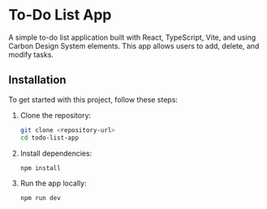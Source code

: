 # To-Do List App

A simple to-do list application built with React, TypeScript, Vite, and using Carbon Design System elements. This app allows users to add, delete, and modify tasks.

## Installation

To get started with this project, follow these steps:

1. Clone the repository:
   ```bash
   git clone <repository-url>
   cd todo-list-app
2. Install dependencies:
   ```bash
   npm install
3. Run the app locally:
   ```bash
   npm run dev

